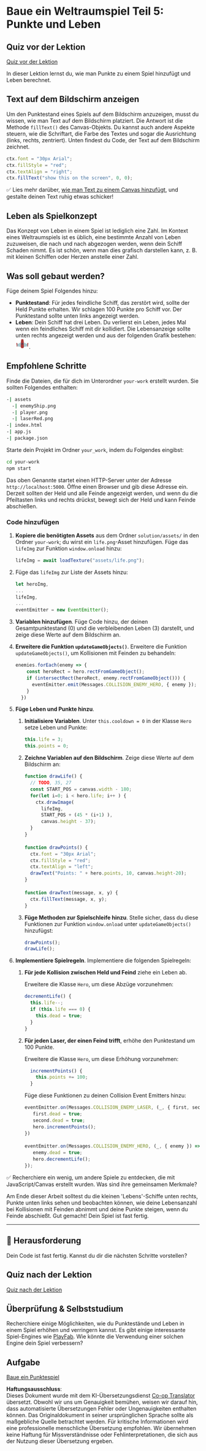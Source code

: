 <!--
CO_OP_TRANSLATOR_METADATA:
{
  "original_hash": "4e8250db84b027c9ff816b4e4c093457",
  "translation_date": "2025-08-24T12:27:27+00:00",
  "source_file": "6-space-game/5-keeping-score/README.md",
  "language_code": "de"
}
-->
# Baue ein Weltraumspiel Teil 5: Punkte und Leben

## Quiz vor der Lektion

[Quiz vor der Lektion](https://ashy-river-0debb7803.1.azurestaticapps.net/quiz/37)

In dieser Lektion lernst du, wie man Punkte zu einem Spiel hinzufügt und Leben berechnet.

## Text auf dem Bildschirm anzeigen

Um den Punktestand eines Spiels auf dem Bildschirm anzuzeigen, musst du wissen, wie man Text auf dem Bildschirm platziert. Die Antwort ist die Methode `fillText()` des Canvas-Objekts. Du kannst auch andere Aspekte steuern, wie die Schriftart, die Farbe des Textes und sogar die Ausrichtung (links, rechts, zentriert). Unten findest du Code, der Text auf dem Bildschirm zeichnet.

```javascript
ctx.font = "30px Arial";
ctx.fillStyle = "red";
ctx.textAlign = "right";
ctx.fillText("show this on the screen", 0, 0);
```

✅ Lies mehr darüber, [wie man Text zu einem Canvas hinzufügt](https://developer.mozilla.org/docs/Web/API/Canvas_API/Tutorial/Drawing_text), und gestalte deinen Text ruhig etwas schicker!

## Leben als Spielkonzept

Das Konzept von Leben in einem Spiel ist lediglich eine Zahl. Im Kontext eines Weltraumspiels ist es üblich, eine bestimmte Anzahl von Leben zuzuweisen, die nach und nach abgezogen werden, wenn dein Schiff Schaden nimmt. Es ist schön, wenn man dies grafisch darstellen kann, z. B. mit kleinen Schiffen oder Herzen anstelle einer Zahl.

## Was soll gebaut werden?

Füge deinem Spiel Folgendes hinzu:

- **Punktestand**: Für jedes feindliche Schiff, das zerstört wird, sollte der Held Punkte erhalten. Wir schlagen 100 Punkte pro Schiff vor. Der Punktestand sollte unten links angezeigt werden.
- **Leben**: Dein Schiff hat drei Leben. Du verlierst ein Leben, jedes Mal wenn ein feindliches Schiff mit dir kollidiert. Die Lebensanzeige sollte unten rechts angezeigt werden und aus der folgenden Grafik bestehen: ![life image](../../../../6-space-game/5-keeping-score/solution/assets/life.png).

## Empfohlene Schritte

Finde die Dateien, die für dich im Unterordner `your-work` erstellt wurden. Sie sollten Folgendes enthalten:

```bash
-| assets
  -| enemyShip.png
  -| player.png
  -| laserRed.png
-| index.html
-| app.js
-| package.json
```

Starte dein Projekt im Ordner `your_work`, indem du Folgendes eingibst:

```bash
cd your-work
npm start
```

Das oben Genannte startet einen HTTP-Server unter der Adresse `http://localhost:5000`. Öffne einen Browser und gib diese Adresse ein. Derzeit sollten der Held und alle Feinde angezeigt werden, und wenn du die Pfeiltasten links und rechts drückst, bewegt sich der Held und kann Feinde abschießen.

### Code hinzufügen

1. **Kopiere die benötigten Assets** aus dem Ordner `solution/assets/` in den Ordner `your-work`; du wirst ein `life.png`-Asset hinzufügen. Füge das `lifeImg` zur Funktion `window.onload` hinzu:

    ```javascript
    lifeImg = await loadTexture("assets/life.png");
    ```

1. Füge das `lifeImg` zur Liste der Assets hinzu:

    ```javascript
    let heroImg,
    ...
    lifeImg,
    ...
    eventEmitter = new EventEmitter();
    ```
  
2. **Variablen hinzufügen**. Füge Code hinzu, der deinen Gesamtpunktestand (0) und die verbleibenden Leben (3) darstellt, und zeige diese Werte auf dem Bildschirm an.

3. **Erweitere die Funktion `updateGameObjects()`**. Erweitere die Funktion `updateGameObjects()`, um Kollisionen mit Feinden zu behandeln:

    ```javascript
    enemies.forEach(enemy => {
        const heroRect = hero.rectFromGameObject();
        if (intersectRect(heroRect, enemy.rectFromGameObject())) {
          eventEmitter.emit(Messages.COLLISION_ENEMY_HERO, { enemy });
        }
      })
    ```

4. **Füge Leben und Punkte hinzu**. 
   1. **Initialisiere Variablen**. Unter `this.cooldown = 0` in der Klasse `Hero` setze Leben und Punkte:

        ```javascript
        this.life = 3;
        this.points = 0;
        ```

   1. **Zeichne Variablen auf den Bildschirm**. Zeige diese Werte auf dem Bildschirm an:

        ```javascript
        function drawLife() {
          // TODO, 35, 27
          const START_POS = canvas.width - 180;
          for(let i=0; i < hero.life; i++ ) {
            ctx.drawImage(
              lifeImg, 
              START_POS + (45 * (i+1) ), 
              canvas.height - 37);
          }
        }
        
        function drawPoints() {
          ctx.font = "30px Arial";
          ctx.fillStyle = "red";
          ctx.textAlign = "left";
          drawText("Points: " + hero.points, 10, canvas.height-20);
        }
        
        function drawText(message, x, y) {
          ctx.fillText(message, x, y);
        }

        ```

   1. **Füge Methoden zur Spielschleife hinzu**. Stelle sicher, dass du diese Funktionen zur Funktion `window.onload` unter `updateGameObjects()` hinzufügst:

        ```javascript
        drawPoints();
        drawLife();
        ```

1. **Implementiere Spielregeln**. Implementiere die folgenden Spielregeln:

   1. **Für jede Kollision zwischen Held und Feind** ziehe ein Leben ab.
   
      Erweitere die Klasse `Hero`, um diese Abzüge vorzunehmen:

        ```javascript
        decrementLife() {
          this.life--;
          if (this.life === 0) {
            this.dead = true;
          }
        }
        ```

   2. **Für jeden Laser, der einen Feind trifft**, erhöhe den Punktestand um 100 Punkte.

      Erweitere die Klasse `Hero`, um diese Erhöhung vorzunehmen:
    
        ```javascript
          incrementPoints() {
            this.points += 100;
          }
        ```

        Füge diese Funktionen zu deinen Collision Event Emitters hinzu:

        ```javascript
        eventEmitter.on(Messages.COLLISION_ENEMY_LASER, (_, { first, second }) => {
           first.dead = true;
           second.dead = true;
           hero.incrementPoints();
        })

        eventEmitter.on(Messages.COLLISION_ENEMY_HERO, (_, { enemy }) => {
           enemy.dead = true;
           hero.decrementLife();
        });
        ```

✅ Recherchiere ein wenig, um andere Spiele zu entdecken, die mit JavaScript/Canvas erstellt wurden. Was sind ihre gemeinsamen Merkmale?

Am Ende dieser Arbeit solltest du die kleinen 'Lebens'-Schiffe unten rechts, Punkte unten links sehen und beobachten können, wie deine Lebensanzahl bei Kollisionen mit Feinden abnimmt und deine Punkte steigen, wenn du Feinde abschießt. Gut gemacht! Dein Spiel ist fast fertig.

---

## 🚀 Herausforderung

Dein Code ist fast fertig. Kannst du dir die nächsten Schritte vorstellen?

## Quiz nach der Lektion

[Quiz nach der Lektion](https://ashy-river-0debb7803.1.azurestaticapps.net/quiz/38)

## Überprüfung & Selbststudium

Recherchiere einige Möglichkeiten, wie du Punktestände und Leben in einem Spiel erhöhen und verringern kannst. Es gibt einige interessante Spiel-Engines wie [PlayFab](https://playfab.com). Wie könnte die Verwendung einer solchen Engine dein Spiel verbessern?

## Aufgabe

[Baue ein Punktespiel](assignment.md)

**Haftungsausschluss**:  
Dieses Dokument wurde mit dem KI-Übersetzungsdienst [Co-op Translator](https://github.com/Azure/co-op-translator) übersetzt. Obwohl wir uns um Genauigkeit bemühen, weisen wir darauf hin, dass automatisierte Übersetzungen Fehler oder Ungenauigkeiten enthalten können. Das Originaldokument in seiner ursprünglichen Sprache sollte als maßgebliche Quelle betrachtet werden. Für kritische Informationen wird eine professionelle menschliche Übersetzung empfohlen. Wir übernehmen keine Haftung für Missverständnisse oder Fehlinterpretationen, die sich aus der Nutzung dieser Übersetzung ergeben.